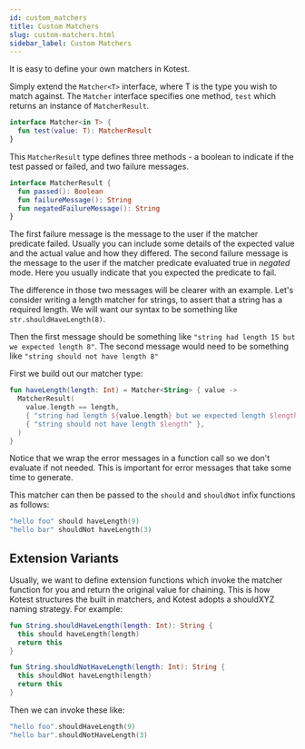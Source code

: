 ```yaml
---
id: custom_matchers
title: Custom Matchers
slug: custom-matchers.html
sidebar_label: Custom Matchers
---
```



It is easy to define your own matchers in Kotest.

Simply extend the `Matcher<T>` interface, where T is the type you wish to match against. The `Matcher` interface
specifies one method, `test` which returns an instance of `MatcherResult`.

```kotlin
interface Matcher<in T> {
  fun test(value: T): MatcherResult
}
```

This `MatcherResult` type defines three methods - a boolean to indicate if the test passed or failed, and two failure
messages.

```kotlin
interface MatcherResult {
  fun passed(): Boolean
  fun failureMessage(): String
  fun negatedFailureMessage(): String
}
```

The first failure message is the message to the user if the matcher predicate failed. Usually you can include some
details of the expected value and the actual value and how they differed. The second failure message is the message to
the user if the matcher predicate evaluated true in _negated_ mode. Here you usually indicate that you expected the
predicate to fail.

The difference in those two messages will be clearer with an example. Let's consider writing a length matcher for
strings, to assert that a string has a required length. We will want our syntax to be something
like `str.shouldHaveLength(8)`.

Then the first message should be something like `"string had length 15 but we expected length 8"`. The second message
would need to be something like `"string should not have length 8"`

First we build out our matcher type:

```kotlin
fun haveLength(length: Int) = Matcher<String> { value ->
  MatcherResult(
    value.length == length,
    { "string had length ${value.length} but we expected length $length" },
    { "string should not have length $length" },
  )
}
```

Notice that we wrap the error messages in a function call so we don't evaluate if not needed. This is important for
error messages that take some time to generate.

This matcher can then be passed to the `should` and `shouldNot` infix functions as follows:

```kotlin
"hello foo" should haveLength(9)
"hello bar" shouldNot haveLength(3)
```

## Extension Variants

Usually, we want to define extension functions which invoke the matcher function for you and return the original value
for chaining. This is how Kotest structures the built in matchers, and Kotest adopts a shouldXYZ naming strategy. For
example:

```kotlin
fun String.shouldHaveLength(length: Int): String {
  this should haveLength(length)
  return this
}

fun String.shouldNotHaveLength(length: Int): String {
  this shouldNot haveLength(length)
  return this
}
```

Then we can invoke these like:

```kotlin
"hello foo".shouldHaveLength(9)
"hello bar".shouldNotHaveLength(3)
```
